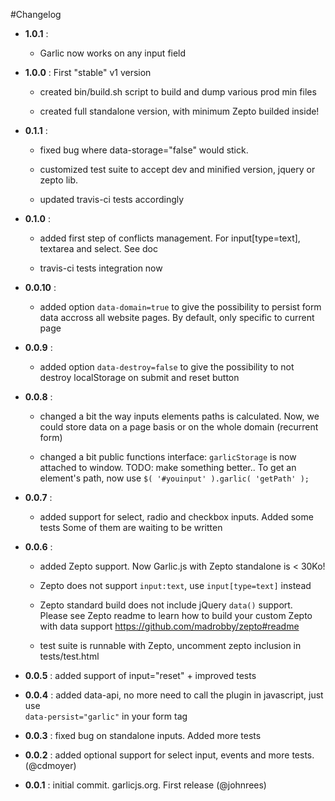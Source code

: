 #Changelog

* **1.0.1** :

    - Garlic now works on any input field

* **1.0.0** : First "stable" v1 version

    - created bin/build.sh script to build and dump various prod min files

    - created full standalone version, with minimum Zepto builded inside!

* **0.1.1** : 

    - fixed bug where data-storage="false" would stick.

    - customized test suite to accept dev and minified version, jquery or zepto lib.

    - updated travis-ci tests accordingly

* **0.1.0** :

    - added first step of conflicts management. For input[type=text], textarea
      and select. See doc

    - travis-ci tests integration now

* **0.0.10** : 

    - added option `data-domain=true` to give the possibility to persist form
      data accross all website pages. By default, only specific to current page

* **0.0.9** : 
    
    - added option `data-destroy=false` to give the possibility to not destroy
      localStorage on submit and reset button

* **0.0.8** : 

    - changed a bit the way inputs elements paths is calculated. Now, we
      could store data on a page basis or on the whole domain (recurrent form)

    - changed a bit public functions interface:
      `garlicStorage` is now attached to window. TODO: make something better..
      To get an element's path, now use `$( '#youinput' ).garlic( 'getPath' );`

* **0.0.7** : 

    - added support for select, radio and checkbox inputs. Added some tests
      Some of them are waiting to be written

* **0.0.6** : 
    
    - added Zepto support. Now Garlic.js with Zepto standalone is < 30Ko! 
 
    - Zepto does not support `input:text`, use `input[type=text]` instead  

    - Zepto standard build does not include jQuery `data()` support.  
      Please see Zepto readme to learn how to build your custom Zepto  
      with data support https://github.com/madrobby/zepto#readme  

    - test suite is runnable with Zepto, uncomment zepto inclusion in
      tests/test.html

* **0.0.5** : added support of input="reset" + improved tests

* **0.0.4** : added data-api, no more need to call the plugin in javascript, just use  
              `data-persist="garlic"` in your form tag

* **0.0.3** : fixed bug on standalone inputs. Added more tests

* **0.0.2** : added optional support for select input, events and more tests. (@cdmoyer)

* **0.0.1** : initial commit. garlicjs.org. First release (@johnrees)